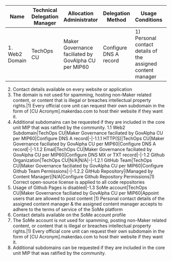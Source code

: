 Name|Technical Delegation Manager|Allocation Administrator|Delegation Method|Usage Conditions|Allocation Policy
-|-|-|-|-|-
1. Web2 Domain|TechOps CU|Maker Governance faciliated by GovAlpha CU per MIP60|Configure DNS A record|1) Personal contact details of the assigned content manager
2) Contact details available on every website or application
3) The domain is not used for spamming, hosting non-Maker related content, or content that is illegal or breaches intellectual property rights.|1) Every official core unit can request their own subdomain in the form of [CU Acronym].makerdao.com to host their website if they want it.
2) Additional subdomains can be requested if they are included in the core unit MIP that was ratified by the community.
1.1 Web2 Subdomain|TechOps CU|Maker Governance faciliated by GovAlpha CU per MIP60|Configure DNS A record|-|-1.1.1 HTTP(S)|TechOps CU|Maker Governance faciliated by GovAlpha CU per MIP60|Configure DNS A record|-|-1.1.2 Email|TechOps CU|Maker Governance faciliated by GovAlpha CU per MIP60|Configure DNS MX or TXT record|-|-1.2 Github Organization|TechOps CU|N/A|N/A|-|-1.2.1 GitHub Team|TechOps CU|Maker Governance faciliated by GovAlpha CU per MIP60|Configure Github Team Permissions|-|-1.2.2 GitHub Repository|(Managed by Content Manager)|N/A|Configure Github Repository Permissions|1) Correct open-source license is applied to all code repositories
2) Usage of Github Pages is disabled|-1.3 SoMe account|TechOps CU|Maker Governance faciliated by GovAlpha CU per MIP60|Appoint users that are allowed to post content |1) Personal contact details of the assigned content manager & the assigned content manager accepts to adhere to the terms of service of the SoMe platform
2) Contact details available on the SoMe account profile
3) The SoMe account is not used for spamming, posting non-Maker related content, or content that is illegal or breaches intellectual property rights.|1) Every official core unit can request their own subdomain in the form of [CU Acronym].makerdao.com to host their website if they want it.
2) Additional subdomains can be requested if they are included in the core unit MIP that was ratified by the community.
